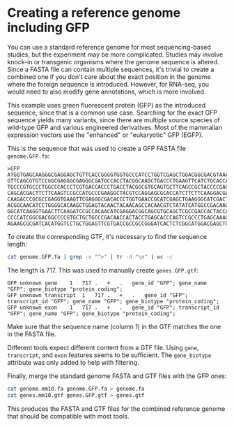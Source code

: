 # Creating a reference genome including GFP


You can use a standard reference genome for most sequencing-based studies, but the experiment may be more complicated.
Studies may involve knock-in or transgenic organisms where the genome sequence is altered.
Since a FASTA file can contain multiple sequences, it's trivial to create a combined one if you don't care about the
exact position in the genome where the foreign sequence is introduced.
However, for RNA-seq, you would need to also modify gene annotations, which is more involved.

This example uses green fluorescent protein (GFP) as the introduced sequence, since that is a common use case.
Searching for the exact GFP sequence yields many variants, since there are multiple source species of wild-type GFP and
various engineered derivatives.
Most of the mammalian expression vectors use the "enhanced" or "eukaryotic" GFP (EGFP).

This is the sequence that was used to create a GFP FASTA file `genome.GFP.fa`:
```
>GFP
ATGGTGAGCAAGGGCGAGGAGCTGTTCACCGGGGTGGTGCCCATCCTGGTCGAGCTGGACGGCGACGTAAACGGCCACAA
GTTCAGCGTGTCCGGCGAGGGCGAGGGCGATGCCACCTACGGCAAGCTGACCCTGAAGTTCATCTGCACCACCGGCAAGC
TGCCCGTGCCCTGGCCCACCCTCGTGACCACCCTGACCTACGGCGTGCAGTGCTTCAGCCGCTACCCCGACCACATGAAG
CAGCACGACTTCTTCAAGTCCGCCATGCCCGAAGGCTACGTCCAGGAGCGCACCATCTTCTTCAAGGACGACGGCAACTA
CAAGACCCGCGCCGAGGTGAAGTTCGAGGGCGACACCCTGGTGAACCGCATCGAGCTGAAGGGCATCGACTTCAAGGAGG
ACGGCAACATCCTGGGGCACAAGCTGGAGTACAACTACAACAGCCACAACGTCTATATCATGGCCGACAAGCAGAAGAAC
GGCATCAAGGTGAACTTCAAGATCCGCCACAACATCGAGGACGGCAGCGTGCAGCTCGCCGACCACTACCAGCAGAACAC
CCCCATCGGCGACGGCCCCGTGCTGCTGCCCGACAACCACTACCTGAGCACCCAGTCCGCCCTGAGCAAAGACCCCAACG
AGAAGCGCGATCACATGGTCCTGCTGGAGTTCGTGACCGCCGCCGGGATCACTCTCGGCATGGACGAGCTGTACAAG
```

To create the corresponding GTF, it's necessary to find the sequence length:
```bash
cat genome.GFP.fa | grep -v "^>" | tr -d "\n" | wc -c
```

The length is 717. This was used to manually create `genes.GFP.gtf`:
```
GFP	unknown	gene	1	717	.	+	.	gene_id "GFP"; gene_name "GFP"; gene_biotype "protein_coding";
GFP	unknown	transcript	1	717	.	+	.	gene_id "GFP"; transcript_id "GFP"; gene_name "GFP"; gene_biotype "protein_coding";
GFP	unknown	exon	1	717	.	+	.	gene_id "GFP"; transcript_id "GFP"; gene_name "GFP"; gene_biotype "protein_coding";
```

Make sure that the sequence name (column 1) in the GTF matches the one in the FASTA file.

Different tools expect different content from a GTF file.
Using `gene`, `transcript`, and `exon` features seems to be sufficient.
The `gene_biotype` attribute was only added to help with filtering.

Finally, merge the standard genome FASTA and GTF files with the GFP ones:
```bash
cat genome.mm10.fa genome.GFP.fa > genome.fa
cat genes.mm10.gtf genes.GFP.gtf > genes.gtf
```

This produces the FASTA and GTF files for the combined reference genome that should be compatible with most tools.
